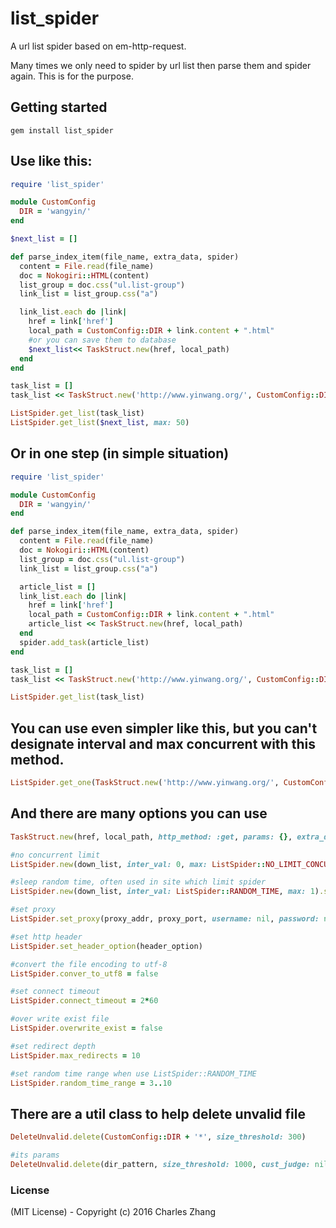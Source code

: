 # list_spider

A url list spider based on em-http-request.

Many times we only need to spider by url list then parse them and spider again. This is for the purpose.

## Getting started

    gem install list_spider
    
## Use like this:
```ruby
require 'list_spider'

module CustomConfig
  DIR = 'wangyin/'
end

$next_list = []

def parse_index_item(file_name, extra_data, spider)
  content = File.read(file_name)
  doc = Nokogiri::HTML(content)
  list_group = doc.css("ul.list-group")
  link_list = list_group.css("a")

  link_list.each do |link|
    href = link['href']
    local_path = CustomConfig::DIR + link.content + ".html"
    #or you can save them to database
    $next_list<< TaskStruct.new(href, local_path)
  end
end

task_list = []
task_list << TaskStruct.new('http://www.yinwang.org/', CustomConfig::DIR+'index.html', parse_method: method(:parse_index_item))

ListSpider.get_list(task_list)
ListSpider.get_list($next_list, max: 50)

```

## Or in one step (in simple situation)
```ruby
require 'list_spider'

module CustomConfig
  DIR = 'wangyin/'
end

def parse_index_item(file_name, extra_data, spider)
  content = File.read(file_name)
  doc = Nokogiri::HTML(content)
  list_group = doc.css("ul.list-group")
  link_list = list_group.css("a")

  article_list = []
  link_list.each do |link|
    href = link['href']
    local_path = CustomConfig::DIR + link.content + ".html"
    article_list << TaskStruct.new(href, local_path)
  end
  spider.add_task(article_list)
end

task_list = []
task_list << TaskStruct.new('http://www.yinwang.org/', CustomConfig::DIR+'index.html', parse_method: method(:parse_index_item))

ListSpider.get_list(task_list)

```

## You can use even simpler like this, but you can't designate interval and max concurrent with this method.
```ruby
ListSpider.get_one(TaskStruct.new('http://www.yinwang.org/', CustomConfig::DIR+'index.html', parse_method: method(:parse_index_item)))
```

## And there are many options you can use

```ruby
TaskStruct.new(href, local_path, http_method: :get, params: {}, extra_data: nil, parse_method: nil)
```

```ruby
#no concurrent limit
ListSpider.new(down_list, inter_val: 0, max: ListSpider::NO_LIMIT_CONCURRENT).start

#sleep random time, often used in site which limit spider
ListSpider.new(down_list, inter_val: ListSpider::RANDOM_TIME, max: 1).start
```

```ruby
#set proxy
ListSpider.set_proxy(proxy_addr, proxy_port, username: nil, password: nil)

#set http header
ListSpider.set_header_option(header_option)

#convert the file encoding to utf-8
ListSpider.conver_to_utf8 = false

#set connect timeout
ListSpider.connect_timeout = 2*60

#over write exist file
ListSpider.overwrite_exist = false

#set redirect depth
ListSpider.max_redirects = 10

#set random time range when use ListSpider::RANDOM_TIME
ListSpider.random_time_range = 3..10
```

## There are a util class to help delete unvalid file

```ruby
DeleteUnvalid.delete(CustomConfig::DIR + '*', size_threshold: 300)

#its params
DeleteUnvalid.delete(dir_pattern, size_threshold: 1000, cust_judge: nil)
```

### License

(MIT License) - Copyright (c) 2016 Charles Zhang
